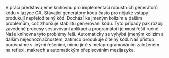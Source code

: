 V práci představujeme knihovnu pro implementaci robustních generátorů kódu v jazyce C#.
Stávající generátory kódu často pro nějaké vstupy produkují nepřeložitelný kód.
Dochází ke jmeným kolizím a dalším problémům, což zhoršuje stabilitu generování kódu.
Tyto případy pak rozbíjí zavedené procesy sestavování aplikací a programátoři je musí řešit ručně.
Naše knihovna tyto problémy řeší.
Automaticky se vyhýbá jmeným kolizím a dalším nejednoznačnostem, zatímco produkuje čitelný kód.
Náš přístup porovnáme s jinými řešeními, mimo jiné s metaprogramováním založeném na reflexi, makrech a automatickým přepisováním mezijazyka.
